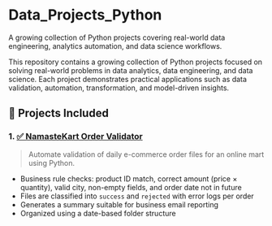 # Data_Projects_Python
A growing collection of Python projects covering real-world data engineering, analytics automation, and data science workflows.

This repository contains a growing collection of Python projects focused on solving real-world problems in data analytics, data engineering, and data science. Each project demonstrates practical applications such as data validation, automation, transformation, and model-driven insights.

## 📁 Projects Included

### 1.  [✅ NamasteKart Order Validator](namastekart_order_validator/) 
> Automate validation of daily e-commerce order files for an online mart using Python.

- Business rule checks: product ID match, correct amount (price × quantity), valid city, non-empty fields, and order date not in future  
- Files are classified into `success` and `rejected` with error logs per order  
- Generates a summary suitable for business email reporting  
- Organized using a date-based folder structure
